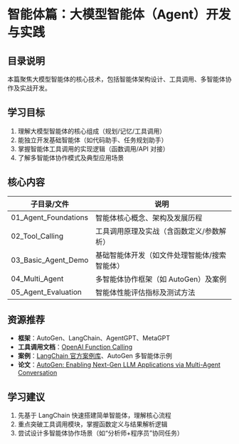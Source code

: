 # 智能体篇：大模型智能体（Agent）开发与实践

## 目录说明

本篇聚焦大模型智能体的核心技术，包括智能体架构设计、工具调用、多智能体协作及实战开发。

## 学习目标

1. 理解大模型智能体的核心组成（规划/记忆/工具调用）
2. 能独立开发基础智能体（如代码助手、任务规划助手）
3. 掌握智能体工具调用的实现逻辑（函数调用/API 对接）
4. 了解多智能体协作模式及典型应用场景

## 核心内容

| 子目录/文件          | 说明                                          |
| -------------------- | --------------------------------------------- |
| 01_Agent_Foundations | 智能体核心概念、架构及发展历程                |
| 02_Tool_Calling      | 工具调用原理及实战（含函数定义/参数解析）     |
| 03_Basic_Agent_Demo  | 基础智能体开发（如文件处理智能体/搜索智能体） |
| 04_Multi_Agent       | 多智能体协作框架（如 AutoGen）及案例          |
| 05_Agent_Evaluation  | 智能体性能评估指标及测试方法                  |

## 资源推荐

- **框架**：AutoGen、LangChain、AgentGPT、MetaGPT
- **工具调用文档**：[OpenAI Function Calling](https://platform.openai.com/docs/guides/function-calling)
- **案例**：[LangChain 官方案例库](https://github.com/langchain-ai/langchain/tree/master/examples)、AutoGen 多智能体示例
- **论文**：[AutoGen: Enabling Next-Gen LLM Applications via Multi-Agent Conversation](https://arxiv.org/abs/2308.08155)

## 学习建议

1. 先基于 LangChain 快速搭建简单智能体，理解核心流程
2. 重点突破工具调用模块，掌握函数定义与结果解析逻辑
3. 尝试设计多智能体协作场景（如“分析师+程序员”协同任务）
